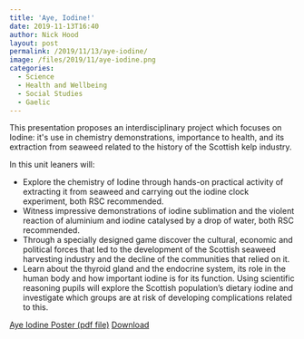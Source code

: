 ```yaml
---
title: 'Aye, Iodine!'
date: 2019-11-13T16:40
author: Nick Hood
layout: post
permalink: /2019/11/13/aye-iodine/
image: /files/2019/11/aye-iodine.png
categories:
  - Science
  - Health and Wellbeing
  - Social Studies
  - Gaelic
---
```


This presentation proposes an interdisciplinary project which focuses on Iodine: it's use in chemistry demonstrations, importance to health, and its extraction from seaweed related to the history of the Scottish kelp industry. 

In this unit leaners will:

* Explore the chemistry of Iodine through hands-on practical activity of extracting it from seaweed and carrying out the iodine clock experiment, both RSC recommended.
* Witness impressive demonstrations of iodine sublimation and the violent reaction of aluminium and iodine catalysed by a drop of water, both RSC recommended.
* Through a specially designed game discover the cultural, economic and political forces that led to the development of the Scottish seaweed harvesting industry and the decline of the communities that relied on it.
* Learn about the thyroid gland and the endocrine system, its role in the human body and how important iodine is for its function. Using scientific reasoning pupils will explore the Scottish population’s dietary iodine and investigate which groups are at risk of developing complications related to this.

<a href="/files/2019/11/aye-iodine.pdf">Aye Iodine Poster (pdf file)</a> <a href="/files/2019/11/aye-iodine.pdf" class="btn btn-sm btn-default" download>Download</a>
